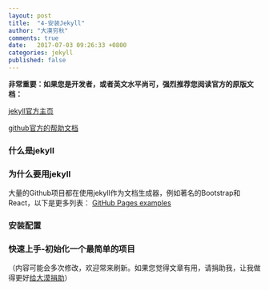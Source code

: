```yaml
---
layout: post
title:  "4-安装Jekyll"
author: "大漠穷秋"
comments: true
date:   2017-07-03 09:26:33 +0800
categories: jekyll
published: false
---
```


**非常重要：如果您是开发者，或者英文水平尚可，强烈推荐您阅读官方的原版文档：**

<a href="https://jekyllrb.com/" target="_blank">jekyll官方主页</a>

<a href="https://help.github.com/articles/using-jekyll-as-a-static-site-generator-with-github-pages/" target="_blank">github官方的帮助文档</a>

### 什么是jekyll

### 为什么要用jekyll

大量的Github项目都在使用jekyll作为文档生成器，例如著名的Bootstrap和React，以下是更多列表：
<a href="https://github.com/showcases/github-pages-examples" target="_blank"> GitHub Pages examples</a>

### 安装配置


### 快速上手-初始化一个最简单的项目



（内容可能会多次修改，欢迎常来刷新。如果您觉得文章有用，请捐助我，让我做得更好<a href="http://damoqiongqiu.github.io/donate/index.html">给大漠捐助</a>）
